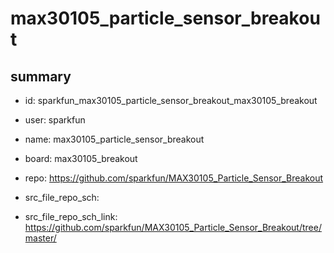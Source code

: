 # max30105_particle_sensor_breakout
 
## summary 
* id: sparkfun_max30105_particle_sensor_breakout_max30105_breakout
* user: sparkfun
* name: max30105_particle_sensor_breakout
* board: max30105_breakout
* repo: https://github.com/sparkfun/MAX30105_Particle_Sensor_Breakout



* src_file_repo_sch: 
* src_file_repo_sch_link: https://github.com/sparkfun/MAX30105_Particle_Sensor_Breakout/tree/master/






